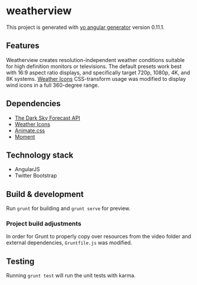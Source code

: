 # weatherview

This project is generated with [yo angular generator](https://github.com/yeoman/generator-angular)
version 0.11.1.

## Features

Weatherview creates resolution-independent weather conditions suitable for high definition monitors or televisions. The default presets work best with 16:9 aspect ratio displays, and specifically target 720p, 1080p, 4K, and 8K systems. [Weather Icons](https://github.com/erikflowers/weather-icons) CSS-transform usage was modified to display wind icons in a full 360-degree range.

## Dependencies

- [The Dark Sky Forecast API](https://developer.forecast.io/)
- [Weather Icons](https://github.com/erikflowers/weather-icons)
- [Animate.css](https://github.com/daneden/animate.css)
- [Moment](https://github.com/moment/moment)

## Technology stack

- AngularJS
- Twitter Bootstrap

## Build & development

Run `grunt` for building and `grunt serve` for preview.

### Project build adjustments

In order for Grunt to properly copy over resources from the video folder and external dependencies, `Gruntfile.js` was modified.

## Testing

Running `grunt test` will run the unit tests with karma.
